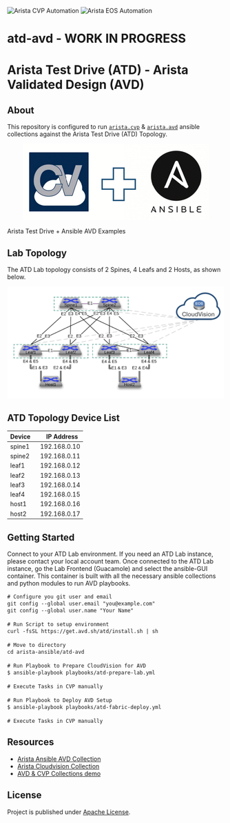 ![Arista CVP Automation](https://img.shields.io/badge/Arista-CVP%20Automation-blue) ![Arista EOS Automation](https://img.shields.io/badge/Arista-EOS%20Automation-blue)

# atd-avd - WORK IN PROGRESS

# Arista Test Drive (ATD) - Arista Validated Design (AVD)

## About

This repository is configured to run [`arista.cvp`](https://github.com/aristanetworks/ansible-cvp) & [`arista.avd`](https://github.com/aristanetworks/ansible-avd) ansible collections against the Arista Test Drive (ATD) Topology.

<p align="center">
  <img src='docs/imgs/cv_ansible_logo.png' alt='Arista CloudVision and Ansible'/>
</p>

Arista Test Drive + Ansible AVD Examples

## Lab Topology

The ATD Lab topology consists of 2 Spines, 4 Leafs and 2 Hosts, as shown below.

<img src="docs/imgs/atd-topo.png" alt="ATD Lab Topology" width="600"/>

## ATD Topology Device List

| Device | IP Address   |
| :----- | :----------- |
| spine1 |192.168.0.10 |
| spine2 |192.168.0.11 |
| leaf1  |192.168.0.12 |
| leaf2  |192.168.0.13 |
| leaf3  |192.168.0.14 |
| leaf4  |192.168.0.15 |
| host1  |192.168.0.16 |
| host2  |192.168.0.17 |

## Getting Started

Connect to your ATD Lab environment.  If you need an ATD Lab instance, please contact your local account team.  Once connected to the ATD Lab instance, go the Lab Frontend (Guacamole) and select the ansible-GUI container.  This container is built with all the necessary ansible collections and python modules to run AVD playbooks.

```shell
# Configure you git user and email
git config --global user.email "you@example.com"
git config --global user.name "Your Name"

# Run Script to setup environment
curl -fsSL https://get.avd.sh/atd/install.sh | sh

# Move to directory
cd arista-ansible/atd-avd

# Run Playbook to Prepare CloudVision for AVD
$ ansible-playbook playbooks/atd-prepare-lab.yml

# Execute Tasks in CVP manually

# Run Playbook to Deploy AVD Setup
$ ansible-playbook playbooks/atd-fabric-deploy.yml

# Execute Tasks in CVP manually

```

## Resources

- [Arista Ansible AVD Collection](https://github.com/aristanetworks/ansible-avd)
- [Arista Cloudvision Collection](https://github.com/aristanetworks/ansible-cvp)
- [AVD & CVP Collections demo](https://github.com/arista-netdevops-community/ansible-avd-cloudvision-demo)

## License

Project is published under [Apache License]().